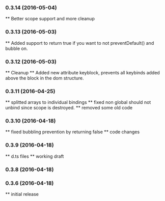### 0.3.14 (2016-05-04)
** Better scope support and more cleanup

### 0.3.13 (2016-05-03)
** Added support to return true if you want to not preventDefault() and bubble on. 

### 0.3.12 (2016-05-03)
** Cleanup 
** Added new attribute keyblock, prevents all keybinds added above the block in the dom structure.

### 0.3.11 (2016-04-25)
** splitted arrays to individual bindings
** fixed non global should not unbind since scope is destroyed.
** removed some old code

### 0.3.10 (2016-04-18)
** fixed bubbling prevention by returning false
** code changes

### 0.3.9 (2016-04-18)
** d.ts files
** working draft

### 0.3.8 (2016-04-18)


### 0.3.6 (2016-04-18)
** initial release

